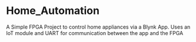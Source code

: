 # Home_Automation
A Simple FPGA Project to control home appliances via a Blynk App. Uses an IoT module and UART for communication between the app and the FPGA
